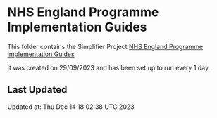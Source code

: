 # NHS England Programme Implementation Guides
This folder contains the Simplifier Project [NHS England Programme Implementation Guides](https://simplifier.net/nhs-england-programme-implementation-guides)

It was created on 29/09/2023 and has been set up to run every 1 day.

## Last Updated

Updated at: Thu Dec 14 18:02:38 UTC 2023
